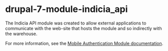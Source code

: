 # drupal-7-module-indicia_api

The Indicia API module was created to allow external applications to communicate with the web-site
that hosts the module and so indirectly with the warehouse. 

For more information, see the 
[Mobile Authentication Module documentation](http://indicia-docs.readthedocs.org/en/latest/site-building/iform/modules/mobile-auth/intro.html).
